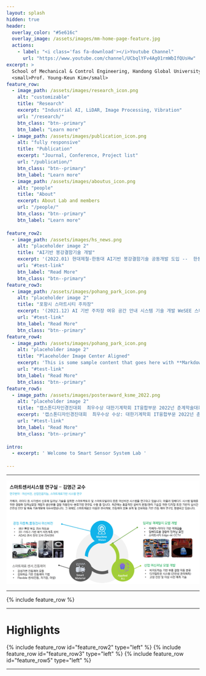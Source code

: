 ```yaml
---
layout: splash
hidden: true
header:
  overlay_color: "#5e616c"
  overlay_image: /assets/images/mm-home-page-feature.jpg
  actions:
    - label: "<i class='fas fa-download'></i>Youtube Channel"
      url: "https://www.youtube.com/channel/UCbqlYFv4Ag01rmWbIfQUsHw"
excerpt: >
  School of Mechanical & Control Engineering, Handong Global University.<br />
  <small>Prof. Young-Keun Kim</small>
feature_row:
  - image_path: /assets/images/research_icon.png
    alt: "customizable"
    title: "Research"
    excerpt: "Industrial AI, LiDAR, Image Processing, Vibration"
    url: "/research/"
    btn_class: "btn--primary"
    btn_label: "Learn more"
  - image_path: /assets/images/publication_icon.png
    alt: "fully responsive"
    title: "Publication"
    excerpt: "Journal, Conference, Project list"
    url: "/publication/"
    btn_class: "btn--primary"
    btn_label: "Learn more"
  - image_path: /assets/images/aboutus_icon.png
    alt: "people"
    title: "About"
    excerpt: About Lab and members
    url: "/people/"
    btn_class: "btn--primary"
    btn_label: "Learn more"      
    
feature_row2:
  - image_path: /assets/images/hs_news.png
    alt: "placeholder image 2"
    title: "AI기반 봉강결함기술 개발"
    excerpt: '(2022.01) 현대제철-한동대 AI기반 봉강결함기술 공동개발 도입 --  한동대학교 SSS-LAB이 현대제철과 공동 개발한 인공지능(AI) 기반 제철 자동화 기술이 실제 기업 생산 현장에 적용돼 산학협력 모델로 평가받고 있다...' 
    url: "#test-link"
    btn_label: "Read More"
    btn_class: "btn--primary"
feature_row3:
  - image_path: /assets/images/pohang_park_icon.png
    alt: "placeholder image 2"
    title: "포항시 스마트시티 주차장"
    excerpt: '(2021.12) AI 기반 주차장 여유 공간 안내 시스템 기술 개발 WeSEE 스마트업과 협력하여 주차 여유 공간을 예측하는 포항시 스마트 시티 주차안내 시스템 알고리즘 개발' 
    url: "#test-link"
    btn_label: "Read More"
    btn_class: "btn--primary"
feature_row4:
  - image_path: /assets/images/pohang_park_icon.png
    alt: "placeholder image 2"
    title: "Placeholder Image Center Aligned"
    excerpt: 'This is some sample content that goes here with **Markdown** formatting. Centered with `type="center"`'
    url: "#test-link"
    btn_label: "Read More"
    btn_class: "btn--primary"
feature_row5:
  - image_path: /assets/images/posteraward_ksme_2022.png
    alt: "placeholder image 2"
    title: "캡스톤디자인경진대회  최우수상 대한기계학회 IT융합부문 2022넌 춘계학술대회 "
    excerpt: '캡스톤디자인경진대회  최우수상 수상: 대한기계학회 IT융합부문 2022넌 춘계학술대회.  회전체 볼 결함 진단을 위한 CNN 모델 설계와 Grad-Cam을 이용한 진단결과 해석 연구- 김예진, 전현직, 김영근'
    url: "#test-link"
    btn_label: "Read More"
    btn_class: "btn--primary"    

intro: 
  - excerpt: ' Welcome to Smart Sensor System Lab '

---
```




------

<img src="assets/images/ssslabmain.jpg"  title="SSSLAB_Logo" class="center">

------


{% include feature_row %}

------
# Highlights

{% include feature_row id="feature_row2" type="left" %}
{% include feature_row id="feature_row3" type="left" %}
{% include feature_row id="feature_row5" type="left" %}

------
